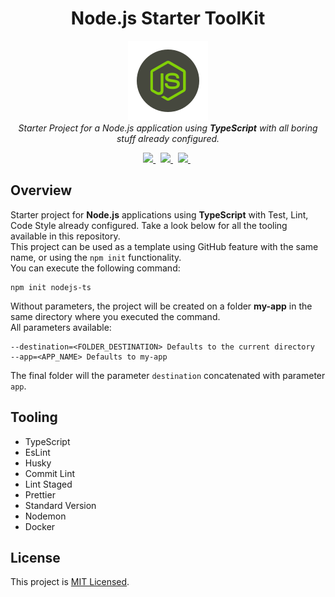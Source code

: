 <h1 align="center">Node.js Starter ToolKit</h1>

<p align="center">
    <img src="docs/assets/logo.png" alt="Logo" />
    <br/>
    <i>Starter Project for a Node.js application using <strong>TypeScript</strong> with all boring stuff already configured.</i>
</p>

<p align="center">
  <a href="https://github.com/vitorsalgado/create-nodejs-ts/actions/workflows/ci.yml">
    <img src="https://github.com/vitorsalgado/create-nodejs-ts/actions/workflows/ci.yml/badge.svg">
  </a>&nbsp
  <a href="https://codecov.io/gh/vitorsalgado/create-nodejs-ts">
    <img src="https://codecov.io/gh/vitorsalgado/create-nodejs-ts/branch/main/graph/badge.svg?token=YA1LHGXU38"/>
  </a>&nbsp
  <a href="https://github.com/prettier/prettier">
    <img src="https://img.shields.io/badge/code_style-prettier-ff69b4.svg?style=flat-square"/>
  </a>&nbsp
</p>

## Overview

Starter project for **Node.js** applications using **TypeScript** with Test, Lint, Code Style already configured. Take a
look below for all the tooling available in this repository.  
This project can be used as a template using GitHub feature with the same name, or using the `npm init` functionality.  
You can execute the following command:

```
npm init nodejs-ts
```

Without parameters, the project will be created on a folder **my-app** in the same directory where you executed the
command.  
All parameters available:

```
--destination=<FOLDER_DESTINATION> Defaults to the current directory
--app=<APP_NAME> Defaults to my-app
```

The final folder will the parameter `destination` concatenated with parameter `app`.

## Tooling

- TypeScript
- EsLint
- Husky
- Commit Lint
- Lint Staged
- Prettier
- Standard Version
- Nodemon
- Docker

## License

This project is [MIT Licensed](LICENSE).
